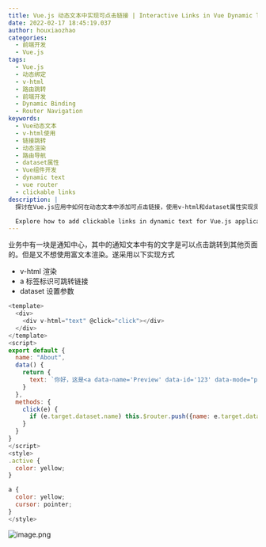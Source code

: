 ```yaml
---
title: Vue.js 动态文本中实现可点击链接 | Interactive Links in Vue Dynamic Text
date: 2022-02-17 18:45:19.037
author: houxiaozhao
categories:
  - 前端开发
  - Vue.js
tags:
  - Vue.js
  - 动态绑定
  - v-html
  - 路由跳转
  - 前端开发
  - Dynamic Binding
  - Router Navigation
keywords:
  - Vue动态文本
  - v-html使用
  - 链接跳转
  - 动态渲染
  - 路由导航
  - dataset属性
  - Vue组件开发
  - dynamic text
  - vue router
  - clickable links
description: |
  探讨在Vue.js应用中如何在动态文本中添加可点击链接，使用v-html和dataset属性实现灵活的文本渲染和路由跳转功能。本文特别适用于开发通知中心、消息列表等需要在文本中嵌入可交互链接的场景。

  Explore how to add clickable links in dynamic text for Vue.js applications. This article demonstrates using v-html and dataset attributes for flexible text rendering and routing, particularly useful for notification centers and message lists requiring embedded interactive links.
---
```


业务中有一块是通知中心，其中的通知文本中有的文字是可以点击跳转到其他页面的。但是又不想使用富文本渲染。遂采用以下实现方式

- v-html 渲染
- a 标签标识可跳转链接
- dataset 设置参数

```javascript
<template>
  <div>
    <div v-html="text" @click="click"></div>
  </div>
</template>
<script>
export default {
  name: "About",
  data() {
    return {
      text: `你好，这是<a data-name='Preview' data-id='123' data-mode="preview">链接</a>。这是 <span class="active">强调色</span> 的文本`
    }
  },
  methods: {
    click(e) {
      if (e.target.dataset.name) this.$router.push({name: e.target.dataset.name, params: e.target.dataset})
    }
  }
}
</script>
<style>
.active {
  color: yellow;
}

a {
  color: yellow;
  cursor: pointer;
}
</style>

```

![image.png](https://cdn.jsdelivr.net/gh/houxiaozhao/imageLibrary@master/uPic/2022/05/20/0gpmgb.png)
